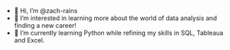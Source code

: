 - 👋 Hi, I’m @zach-rains
- 👀 I’m interested in learning more about the world of data analysis and finding a new career!
- 🌱 I’m currently learning Python while refining my skills in SQL, Tableaua and Excel.


<!---
zach-rains/zach-rains is a ✨ special ✨ repository because its `README.md` (this file) appears on your GitHub profile.
You can click the Preview link to take a look at your changes.
--->
